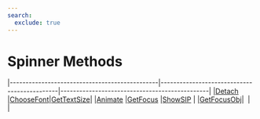 ```yaml
---
search:
  exclude: true
---
```


<h1 class="heading"><span class="name">Spinner Methods</span></h1>

|-----------------------------------------------|---------------------------------------------|-----------------------------------------------|
|[Detach](../methodorevents/detach.md)          |[ChooseFont](../methodorevents/choosefont.md)|[GetTextSize](../methodorevents/gettextsize.md)|
|[Animate](../methodorevents/animate.md)        |[GetFocus](../methodorevents/getfocus.md)    |[ShowSIP](../methodorevents/showsip.md)        |
|[GetFocusObj](../methodorevents/getfocusobj.md)|&nbsp;                                       |&nbsp;                                         |

